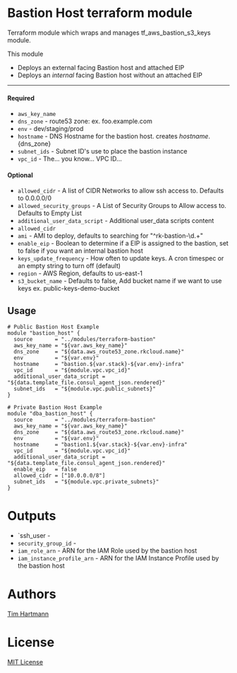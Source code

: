 Bastion Host terraform module
===========

Terraform module which wraps and manages tf_aws_bastion_s3_keys module.


This module

- Deploys an external facing Bastion host and attached EIP
- Deploys an *internal* facing Bastion host without an attached EIP


----------------------
#### Required
- `aws_key_name`
- `dns_zone` - route53 zone: ex. foo.example.com
- `env` - dev/staging/prod
- `hostname` - DNS Hostname for the bastion host. creates ${hostname}.${dns_zone}
- `subnet_ids` - Subnet ID's use to place the bastion instance
- `vpc_id` - The... you know... VPC ID...


#### Optional

- `allowed_cidr` - A list of CIDR Networks to allow ssh access to. Defaults to 0.0.0.0/0
- `allowed_security_groups` - A List of Security Groups to Allow access to. Defaults to Empty List
- `additional_user_data_script` - Additional user_data scripts content
- `allowed_cidr`
- `ami` - AMI to deploy, defaults to searching for "^rk-bastion-\\d.+"
- `enable_eip` - Boolean to determine if a EIP is assigned to the bastion, set to false if you want an internal bastion host
- `keys_update_frequency` - How often to update keys. A cron timespec or an empty string to turn off (default)
- `region` - AWS Region, defaults to us-east-1
- `s3_bucket_name` - Defaults to false, Add bucket name if we want to use keys ex. public-keys-demo-bucket

Usage
-----

```hcl
# Public Bastion Host Example
module "bastion_host" {
  source       = "../modules/terraform-bastion"
  aws_key_name = "${var.aws_key_name}"
  dns_zone     = "${data.aws_route53_zone.rkcloud.name}"
  env          = "${var.env}"
  hostname     = "bastion.${var.stack}-${var.env}-infra"
  vpc_id       = "${module.vpc.vpc_id}"
  additional_user_data_script = "${data.template_file.consul_agent_json.rendered}"
  subnet_ids   = "${module.vpc.public_subnets}"
}

# Private Bastion Host Example
module "dba_bastion_host" {
  source       = "../modules/terraform-bastion"
  aws_key_name = "${var.aws_key_name}"
  dns_zone     = "${data.aws_route53_zone.rkcloud.name}"
  env          = "${var.env}"
  hostname     = "bastion1.${var.stack}-${var.env}-infra"
  vpc_id       = "${module.vpc.vpc_id}"
  additional_user_data_script = "${data.template_file.consul_agent_json.rendered}"
  enable_eip   = false
  allowed_cidr = ["10.0.0.0/8"]
  subnet_ids   = "${module.vpc.private_subnets}"
}

```

Outputs
=======

- `ssh_user -
- `security_group_id` -
- `iam_role_arn` - ARN for the IAM Role used by the bastion host
- `iam_instance_profile_arn` - ARN for the IAM Instance Profile used by the bastion host

Authors
=======

[Tim Hartmann](https://github.com/tfhartmann)

License
=======

[MIT License](LICENSE)
